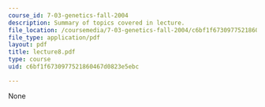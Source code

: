 ```yaml
---
course_id: 7-03-genetics-fall-2004
description: Summary of topics covered in lecture.
file_location: /coursemedia/7-03-genetics-fall-2004/c6bf1f6730977521860467d0823e5ebc_lecture8.pdf
file_type: application/pdf
layout: pdf
title: lecture8.pdf
type: course
uid: c6bf1f6730977521860467d0823e5ebc

---
```

None